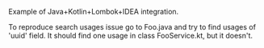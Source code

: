 Example of Java+Kotlin+Lombok+IDEA integration.

To reproduce search usages issue go to Foo.java and try to find usages of 'uuid' field.
It should find one usage in class FooService.kt, but it doesn't.